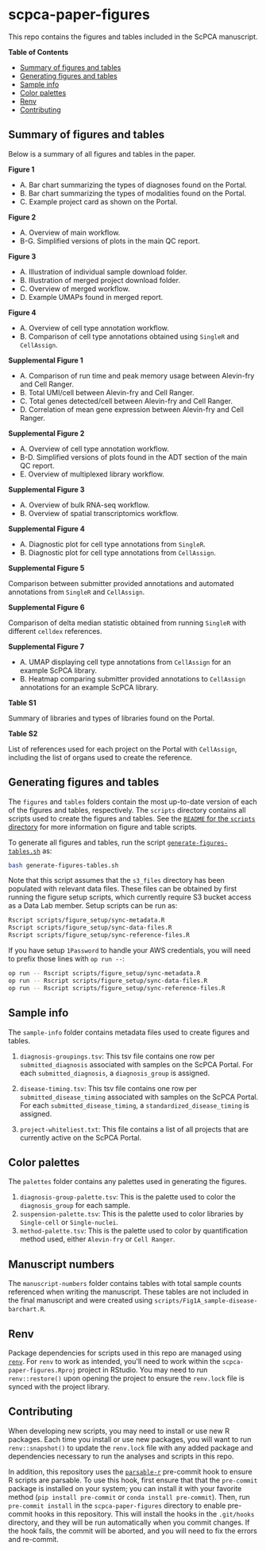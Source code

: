 # scpca-paper-figures

This repo contains the figures and tables included in the ScPCA manuscript.

<!-- START doctoc generated TOC please keep comment here to allow auto update -->
<!-- DON'T EDIT THIS SECTION, INSTEAD RE-RUN doctoc TO UPDATE -->
**Table of Contents**

- [Summary of figures and tables](#summary-of-figures-and-tables)
- [Generating figures and tables](#generating-figures-and-tables)
- [Sample info](#sample-info)
- [Color palettes](#color-palettes)
- [Renv](#renv)
- [Contributing](#contributing)

<!-- END doctoc generated TOC please keep comment here to allow auto update -->

## Summary of figures and tables

Below is a summary of all figures and tables in the paper.

**Figure 1**

- A. Bar chart summarizing the types of diagnoses found on the Portal.
- B. Bar chart summarizing the types of modalities found on the Portal.
- C. Example project card as shown on the Portal.

**Figure 2**

- A. Overview of main workflow.
- B-G. Simplified versions of plots in the main QC report.

**Figure 3**

- A. Illustration of individual sample download folder.
- B. Illustration of merged project download folder.
- C. Overview of merged workflow.
- D. Example UMAPs found in merged report.

**Figure 4**

- A. Overview of cell type annotation workflow.
- B. Comparison of cell type annotations obtained using `SingleR` and `CellAssign`.

**Supplemental Figure 1**

- A. Comparison of run time and peak memory usage between Alevin-fry and Cell Ranger.
- B. Total UMI/cell between Alevin-fry and Cell Ranger.
- C. Total genes detected/cell between Alevin-fry and Cell Ranger.
- D. Correlation of mean gene expression between Alevin-fry and Cell Ranger.

**Supplemental Figure 2**

- A. Overview of cell type annotation workflow.
- B-D. Simplified versions of plots found in the ADT section of the main QC report.
- E. Overview of multiplexed library workflow.

**Supplemental Figure 3**

- A. Overview of bulk RNA-seq workflow.
- B. Overview of spatial transcriptomics workflow.


**Supplemental Figure 4**

- A. Diagnostic plot for cell type annotations from `SingleR`.
- B. Diagnostic plot for cell type annotations from `CellAssign`.


**Supplemental Figure 5**

Comparison between submitter provided annotations and automated annotations from `SingleR` and `CellAssign`.

**Supplemental Figure 6**

Comparison of delta median statistic obtained from running `SingleR` with different `celldex` references.

**Supplemental Figure 7**

- A. UMAP displaying cell type annotations from `CellAssign` for an example ScPCA library.
- B. Heatmap comparing submitter provided annotations to `CellAssign` annotations for an example ScPCA library.

**Table S1**

Summary of libraries and types of libraries found on the Portal.

**Table S2**

List of references used for each project on the Portal with `CellAssign`, including the list of organs used to create the reference.


## Generating figures and tables

The `figures` and `tables` folders contain the most up-to-date version of each of the figures and tables, respectively.
The `scripts` directory contains all scripts used to create the figures and tables.
See the [`README` for the `scripts` directory](./scripts/README.md) for more information on figure and table scripts.

To generate all figures and tables, run the script [`generate-figures-tables.sh`](generate-figures-tables.sh) as:

```sh
bash generate-figures-tables.sh
```

Note that this script assumes that the `s3_files` directory has been populated with relevant data files.
These files can be obtained by first running the figure setup scripts, which currently require S3 bucket access as a Data Lab member.
Setup scripts can be run as:

```sh
Rscript scripts/figure_setup/sync-metadata.R
Rscript scripts/figure_setup/sync-data-files.R
Rscript scripts/figure_setup/sync-reference-files.R
```

If you have setup `1Password` to handle your AWS credentials, you will need to prefix those lines with `op run --`:

```sh
op run -- Rscript scripts/figure_setup/sync-metadata.R
op run -- Rscript scripts/figure_setup/sync-data-files.R
op run -- Rscript scripts/figure_setup/sync-reference-files.R
```


## Sample info

The `sample-info` folder contains metadata files used to create figures and tables.

1. `diagnosis-groupings.tsv`: This tsv file contains one row per `submitted_diagnosis` associated with samples on the ScPCA Portal.
For each `submitted_diagnosis`, a `diagnosis_group` is assigned.

2. `disease-timing.tsv`: This tsv file contains one row per `submitted_disease_timing` associated with samples on the ScPCA Portal.
For each `submitted_disease_timing`, a `standardized_disease_timing` is assigned.

3. `project-whiteliest.txt`: This file contains a list of all projects that are currently active on the ScPCA Portal.

## Color palettes

The `palettes` folder contains any palettes used in generating the figures.

1. `diagnosis-group-palette.tsv`: This is the palette used to color the `diagnosis_group` for each sample.
2. `suspension-palette.tsv`: This is the palette used to color libraries by `Single-cell` or `Single-nuclei`.
3. `method-palette.tsv`: This is the palette used to color by quantification method used, either `Alevin-fry` or `Cell Ranger`.

## Manuscript numbers

The `manuscript-numbers` folder contains tables with total sample counts referenced when writing the manuscript.
These tables are not included in the final manuscript and were created using `scripts/Fig1A_sample-disease-barchart.R`.

## Renv

Package dependencies for scripts used in this repo are managed using [`renv`](https://rstudio.github.io/renv/index.html).
For `renv` to work as intended, you'll need to work within the `scpca-paper-figures.Rproj` project in RStudio.
You may need to run `renv::restore()` upon opening the project to ensure the `renv.lock` file is synced with the project library.


## Contributing

When developing new scripts, you may need to install or use new R packages.
Each time you install or use new packages, you will want to run `renv::snapshot()` to update the `renv.lock` file with any added package and dependencies necessary to run the analyses and scripts in this repo.

In addition, this repository uses the [`parsable-r`](https://lorenzwalthert.github.io/precommit/articles/available-hooks.html#parsable-r) pre-commit hook to ensure R scripts are parsable.
To use this hook, first ensure that that the `pre-commit` package is installed on your system; you can install it with your favorite method (`pip install pre-commit` or `conda install pre-commit`).
Then, run `pre-commit install` in the `scpca-paper-figures` directory to enable pre-commit hooks in this repository.
This will install the hooks in the `.git/hooks` directory, and they will be run automatically when you commit changes.
If the hook fails, the commit will be aborted, and you will need to fix the errors and re-commit.
